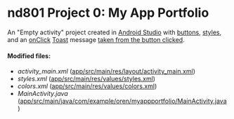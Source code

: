 # nd801 Project 0: My App Portfolio

An "Empty activity" project created in [Android Studio]() with [buttons](), [styles](), and an [onClick]() [Toast]() message [taken from the button clicked]().

#### Modified files:

- *activity_main.xml* ([app/src/main/res/layout/activity_main.xml](https://github.com/baisong/nd801-MyAppPortfolio/blob/master/app/src/main/res/layout/activity_main.xml))
- *styles.xml* ([app/src/main/res/values/styles.xml](https://github.com/baisong/nd801-MyAppPortfolio/blob/master/app/src/main/res/values/styles.xml))
- *colors.xml* ([app/src/main/res/values/colors.xml](https://github.com/baisong/nd801-MyAppPortfolio/blob/master/app/src/main/res/values/colors.xml))
- *MainActivity.java* ([app/src/main/java/com/example/oren/myappportfolio/MainActivity.java](https://github.com/baisong/nd801-MyAppPortfolio/blob/master/app/src/main/java/com/example/oren/myappportfolio/MainActivity.java))
